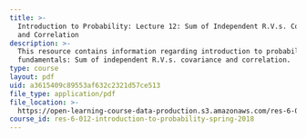 ```yaml
---
title: >-
  Introduction to Probability: Lecture 12: Sum of Independent R.V.s. Covariance
  and Correlation
description: >-
  This resource contains information regarding introduction to probability: The
  fundamentals: Sum of independent R.V.s. covariance and correlation.
type: course
layout: pdf
uid: a3615409c89553af632c2321d57ce513
file_type: application/pdf
file_location: >-
  https://open-learning-course-data-production.s3.amazonaws.com/res-6-012-introduction-to-probability-spring-2018/a3615409c89553af632c2321d57ce513_MITRES_6_012S18_L12.pdf
course_id: res-6-012-introduction-to-probability-spring-2018
---
```

